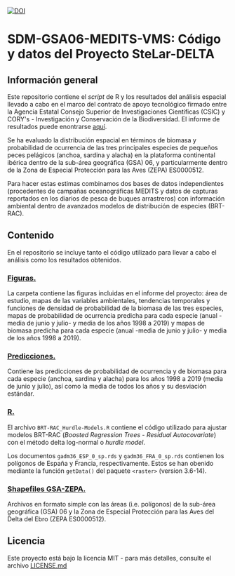 [![DOI](https://zenodo.org/badge/593249638.svg)](https://zenodo.org/badge/latestdoi/593249638)

# SDM-GSA06-MEDITS-VMS: Código y datos del Proyecto SteLar-DELTA

## Información general 
Este repositorio contiene el *script* de R y los resultados del análisis espacial llevado a cabo en el marco del contrato de apoyo tecnológico firmado entre la Agencia Estatal Consejo Superior de Investigaciones Científicas (CSIC) y CORY's - Investigación y Conservación de la Biodiversidad. El informe de resultados puede enontrarse [aquí](https://digital.csic.es/handle/10261/295428).

Se ha evaluado la distribución espacial en términos de biomasa y probabilidad de ocurrencia de las tres principales especies de pequeños peces pelágicos (anchoa, sardina y alacha) en la plataforma continental ibérica dentro de la sub-área geográfica (GSA) 06, y particularmente dentro de la Zona de Especial Protección para las Aves (ZEPA) ES0000512.

Para hacer estas estimas combinamos dos bases de datos independientes (procedentes de campañas oceanográficas MEDITS y datos de capturas reportados en los diarios de pesca de buques arrastreros) con información ambiental dentro de avanzados modelos de distribución de especies (BRT-RAC).

## Contenido

En el repositorio se incluye tanto el código utilizado para llevar a cabo el análisis como los resultados obtenidos.

### [**Figuras.**](Figuras)

La carpeta contiene las figuras incluidas en el informe del proyecto: área de estudio, mapas de las variables ambientales, tendencias temporales y funciones de densidad de probabilidad de la biomasa de las tres especies, mapas de probabilidad de ocurrencia predicha para cada especie (anual -media de junio y julio- y media de los años 1998 a 2019) y mapas de biomasa predicha para cada especie (anual -media de junio y julio- y media de los años 1998 a 2019).

### [**Predicciones.**](Predicciones)

Contiene las predicciones de probabilidad de ocurrencia y de biomasa para cada especie (anchoa, sardina y alacha) para los años 1998 a 2019 (media de junio y julio), así como la media de todos los años y su desviación estándar.

### [**R.**](R)

El archivo `BRT-RAC_Hurdle-Models.R` contiene el código utilizado para ajustar modelos BRT-RAC (*Boosted Regression Trees - Residual Autocovariate*) con el método delta log-normal o *hurdle model*.

Los documentos `gadm36_ESP_0_sp.rds` y `gadm36_FRA_0_sp.rds` contienen los polígonos de España y Francia, respectivamente. Estos se han obenido mediante la función `getData()` del paquete <code>&lt;raster&gt;</code> (version 3.6-14).

### [**Shapefiles GSA-ZEPA.**](Shapefiles%20GSA-ZEPA)

Archivos en formato simple con las áreas (i.e. polígonos) de la sub-área geográfica (GSA) 06 y la Zona de Especial Protección para las Aves del Delta del Ebro (ZEPA ES0000512).


## Licencia

Este proyecto está bajo la licencia MIT - para más detalles, consulte el archivo [LICENSE.md](LICENSE.md)

